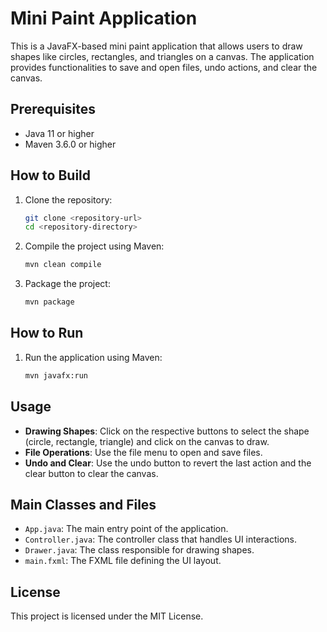 # Mini Paint Application

This is a JavaFX-based mini paint application that allows users to draw shapes like circles, rectangles, and triangles on a canvas. The application provides functionalities to save and open files, undo actions, and clear the canvas.

## Prerequisites

- Java 11 or higher
- Maven 3.6.0 or higher

## How to Build

1. Clone the repository:
    ```sh
    git clone <repository-url>
    cd <repository-directory>
    ```

2. Compile the project using Maven:
    ```sh
    mvn clean compile
    ```

3. Package the project:
    ```sh
    mvn package
    ```

## How to Run

1. Run the application using Maven:
    ```sh
    mvn javafx:run
    ```

## Usage

- **Drawing Shapes**: Click on the respective buttons to select the shape (circle, rectangle, triangle) and click on the canvas to draw.
- **File Operations**: Use the file menu to open and save files.
- **Undo and Clear**: Use the undo button to revert the last action and the clear button to clear the canvas.

## Main Classes and Files

- `App.java`: The main entry point of the application.
- `Controller.java`: The controller class that handles UI interactions.
- `Drawer.java`: The class responsible for drawing shapes.
- `main.fxml`: The FXML file defining the UI layout.

## License

This project is licensed under the MIT License.
